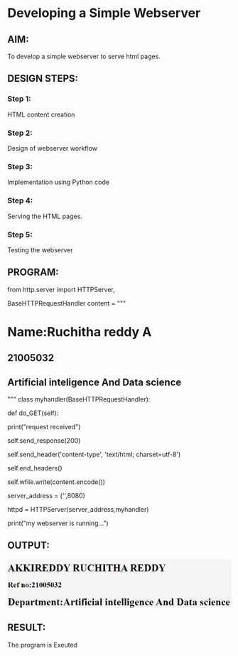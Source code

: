 # Developing a Simple Webserver
## AIM:

To develop a simple webserver to serve html pages.
## DESIGN STEPS:
### Step 1:

HTML content creation
### Step 2:

Design of webserver workflow
### Step 3:

Implementation using Python code
### Step 4:

Serving the HTML pages.
### Step 5:

Testing the webserver
## PROGRAM:
from http.server import HTTPServer, 

BaseHTTPRequestHandler
content =
 """
<!DOCTYPE html>
<html>
<head>
<title>My webserver</title>
</head>
<body>
<h1>Name:Ruchitha reddy A</h1>
<h2>21005032</h2>
<h2>Artificial inteligence And Data science</h2>
</body>
</html>
"""
class myhandler(BaseHTTPRequestHandler):

def do_GET(self):

print("request received")

self.send_response(200)

self.send_header('content-type', 'text/html; 
charset=utf-8')

self.end_headers()

self.wfile.write(content.encode())

server_address = ('',8080)

httpd = HTTPServer(server_address,myhandler)

print("my webserver is running...")


## OUTPUT:
![output](https://github.com/RuchithaReddy28/Web_server/blob/main/simple%20web%20server.PNG?raw=true)

## RESULT:
The program is Exeuted